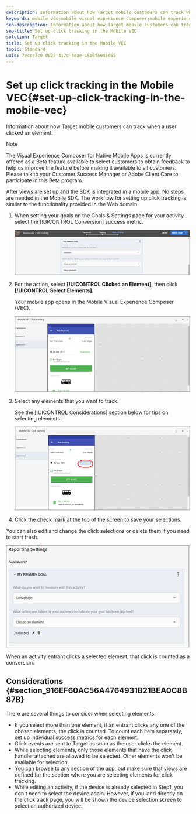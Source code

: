 ```yaml
---
description: Information about how Target mobile customers can track when a user clicked an element.
keywords: mobile vec;mobile visual experience composer;mobile experience composer options;mobile experience options;target view;clicks;click tracking;track
seo-description: Information about how Target mobile customers can track when a user clicked an element.
seo-title: Set up click tracking in the Mobile VEC
solution: Target
title: Set up click tracking in the Mobile VEC
topic: Standard
uuid: 7e4ce7c0-0027-417c-8dae-45b6f5045e65
---
```


# Set up click tracking in the Mobile VEC{#set-up-click-tracking-in-the-mobile-vec}

Information about how Target mobile customers can track when a user clicked an element.

>[!NOTE]
>
>The Visual Experience Composer for Native Mobile Apps is currently offered as a Beta feature available to select customers to obtain feedback to help us improve the feature before making it available to all customers. Please talk to your Customer Success Manager or Adobe Client Care to participate in this Beta program.

After views are set up and the SDK is integrated in a mobile app. No steps are needed in the Mobile SDK. The workflow for setting up click tracking is similar to the functionality provided in the Web domain.

1. When setting your goals on the Goals & Settings page for your activity , select the [!UICONTROL Conversion] success metric.

   ![](assets/mobile-vec-clicktrack1.png)

1. For the action, select **[!UICONTROL Clicked an Element]**, then click **[!UICONTROL Select Elements]**.

   Your mobile app opens in the Mobile Visual Experience Composer (VEC).

   ![](assets/mobile-vec-clicktrack2.png)

1. Select any elements that you want to track.

   See the [!UICONTROL Considerations] section below for tips on selecting elements.

   ![](assets/mobile-vec-clicktrack3.png)

1. Click the check mark at the top of the screen to save your selections.

You can also edit and change the click selections or delete them if you need to start fresh.

![](assets/mobile-vec-clicktrack4.png)

When an activity entrant clicks a selected element, that click is counted as a conversion.

## Considerations {#section_916EF60AC56A4764931B21BEA0C8B87B}

There are several things to consider when selecting elements:

* If you select more than one element, if an entrant clicks any one of the chosen elements, the click is counted. To count each item separately, set up individual success metrics for each element. 
* Click events are sent to Target as soon as the user clicks the element. 
* While selecting elements, only those elements that have the click handler attached are allowed to be selected. Other elements won't be available for selection. 
* You can browse to any section of the app, but make sure that [views](../../c-target-mobile-app/c-mobile-visual-experience-composer/mobile-visual-experience-composer.md#section_9B3941F6EE854F87917611D2A8AF8868) are defined for the section where you are selecting elements for click tracking. 
* While editing an activity, if the device is already selected in Step1, you don't need to select the device again. However, if you land directly on the click track page, you will be shown the device selection screen to select an authorized device.

